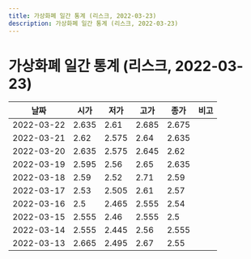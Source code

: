 ```yaml
---
title: 가상화폐 일간 통계 (리스크, 2022-03-23)
description: 가상화폐 일간 통계 (리스크, 2022-03-23)
---
```



가상화폐 일간 통계 (리스크, 2022-03-23)
===

|날짜|시가|저가|고가|종가|비고|
|--|--|--|--|--|--|
|2022-03-22|2.635|2.61|2.685|2.675|    |
|2022-03-21|2.62|2.575|2.64|2.635|    |
|2022-03-20|2.635|2.575|2.645|2.62|    |
|2022-03-19|2.595|2.56|2.65|2.635|    |
|2022-03-18|2.59|2.52|2.71|2.59|    |
|2022-03-17|2.53|2.505|2.61|2.57|    |
|2022-03-16|2.5|2.465|2.555|2.54|    |
|2022-03-15|2.555|2.46|2.555|2.5|    |
|2022-03-14|2.555|2.445|2.56|2.555|    |
|2022-03-13|2.665|2.495|2.67|2.55|    |
